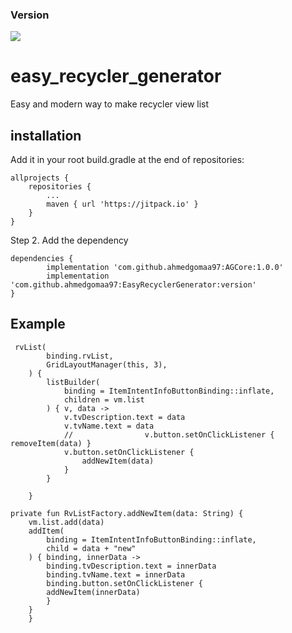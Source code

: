 ### Version 
[![](https://jitpack.io/v/ahmedgomaa97/EasyRecyclerGenerator.svg)](https://jitpack.io/#ahmedgomaa97/EasyRecyclerGenerator)
# easy_recycler_generator 
Easy and modern way to make recycler view list
 
  

 ## installation
 
 Add it in your root build.gradle at the end of repositories:

	allprojects {
		repositories {
			...
			maven { url 'https://jitpack.io' }
		}
	}
	
Step 2. Add the dependency

	dependencies {
	        implementation 'com.github.ahmedgomaa97:AGCore:1.0.0'
	        implementation 'com.github.ahmedgomaa97:EasyRecyclerGenerator:version'
	}


## Example


     rvList(
            binding.rvList,
            GridLayoutManager(this, 3),
        ) {
            listBuilder(
                binding = ItemIntentInfoButtonBinding::inflate,
                children = vm.list
            ) { v, data ->
                v.tvDescription.text = data
                v.tvName.text = data
                //                v.button.setOnClickListener { removeItem(data) }
                v.button.setOnClickListener {
                    addNewItem(data)
                }
            }

        }
	
	private fun RvListFactory.addNewItem(data: String) {
		vm.list.add(data)
		addItem(
		    binding = ItemIntentInfoButtonBinding::inflate,
		    child = data + "new"
		) { binding, innerData ->
		    binding.tvDescription.text = innerData
		    binding.tvName.text = innerData
		    binding.button.setOnClickListener {
			addNewItem(innerData)
		    }
		}
	    }
